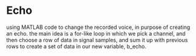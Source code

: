# Echo
using MATLAB code to change the recorded voice, in purpose of creating an echo.
the main idea is a for-like loop in which we pick a channel, and then choose a row of data in signal samples, and sum it up with previous rows to create a set of data in our new variable, b_echo.
